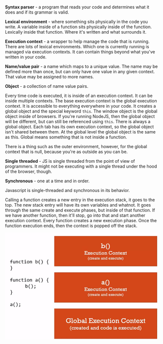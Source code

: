 **Syntax parser** - a program that reads your code
and determines what it does and if its grammar is valid.

**Lexical environment** - where something sits physically
in the code you write. A variable inside of a function
sits physically inside of the function. Lexically 
inside that function. Where it's written and what
surrounds it.

**Execution context** - a wrapper to help manage the
code that is running. There are lots of lexical
environments. Which one is currently running is managed
via execution contexts. It can contain things beyond
what you've written in your code.

**Name/value pair** - a name which maps to a unique
value. The name may be defined more than once, but
can only have one value in any given context.
That value may be assigned to more names.

**Object** - a collection of name value pairs.

Every time code is executed, it is inside of an
execution context. It can be inside multiple
contexts. The base execution context is
the global execution context. It is accessible
to everything everywhere in your code. It creates
a global object and the special keyword `this`.
The window object is the global object inside of
browsers. If you're running NodeJS, then the global
object will be different, but can still be referenced
using `this`. There is always a global object. 
Each tab has its own execution context, so the global
object isn't shared between them. At the global
level the global object is the same as this.
Global means something that is not inside a function.

There is a thing such as the outer environment,
however, for the global context that is null, 
because you're as outside as you can be.

**Single threaded** - JS is single threaded from the point of view of programmers.
It might not be executing with a single thread under the hood of the browser, though.

**Synchronous** - one at a time and in order.

Javascript is single-threaded and synchronous in its behavior.

Calling a function creates a new entry in the execution stack, it goes to the top.
The new stack entry will have its own variables and whatnot. It goes through the same
create and execute phases, but inside of that function. If we have another function,
then it'll stop, go into that and start another execution context. Every function
creates a new execution phase. Once the function execution ends, then the context
is popped off the stack.

![diagram](execution-stack.JPG)
